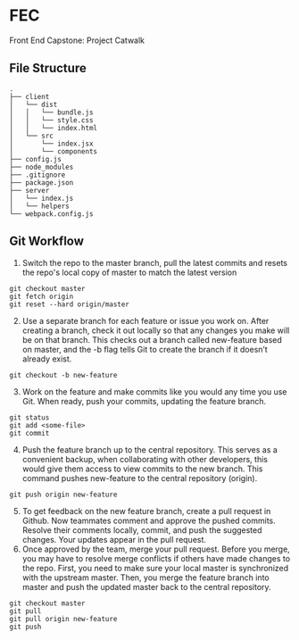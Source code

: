 # FEC
Front End Capstone: Project Catwalk

## File Structure
```
.
├── client
│   └── dist
│   │   └── bundle.js
│   │   └── style.css
│   │   └── index.html
│   └── src
│       └── index.jsx   
│       └── components
├── config.js
├── node_modules
├── .gitignore
├── package.json
├── server
│   └── index.js
│   └── helpers
└── webpack.config.js
```

## Git Workflow
1) Switch the repo to the master branch, pull the latest commits and resets the repo's local copy of master to match the latest version
```
git checkout master
git fetch origin 
git reset --hard origin/master
```
2) Use a separate branch for each feature or issue you work on. After creating a branch, check it out locally so that any changes you make will be on that branch. This checks out a branch called new-feature based on master, and the -b flag tells Git to create the branch if it doesn’t already exist.
```
git checkout -b new-feature
```
3) Work on the feature and make commits like you would any time you use Git. When ready, push your commits, updating the feature branch.
```
git status
git add <some-file>
git commit
```
4) Push the feature branch up to the central repository. This serves as a convenient backup, when collaborating with other developers, this would give them access to view commits to the new branch. This command pushes new-feature to the central repository (origin).
```
git push origin new-feature
```
5) To get feedback on the new feature branch, create a pull request in Github. Now teammates comment and approve the pushed commits. Resolve their comments locally, commit, and push the suggested changes. Your updates appear in the pull request.
6) Once approved by the team, merge your pull request. Before you merge, you may have to resolve merge conflicts if others have made changes to the repo. First, you need to make sure your local master is synchronized with the upstream master. Then, you merge the feature branch into master and push the updated master back to the central repository.
```
git checkout master
git pull
git pull origin new-feature
git push
```
